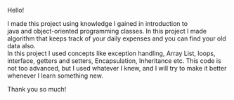Hello! 

  
I made this project using knowledge I gained in introduction to  
java and object-oriented programming classes. In this project I made 
algorithm that keeps track of your daily expenses and you can find your old data also.  
In this project I used concepts like exception handling, Array List, loops,  
interface, getters and setters, Encapsulation, Inheritance etc. This code is not too advanced, but I used whatever I 
knew, and I will try to make it better whenever I learn something new. 

Thank you so much!
